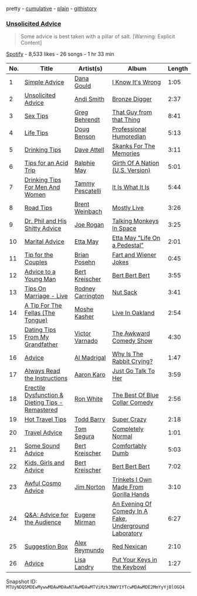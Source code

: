 pretty - [cumulative](/playlists/cumulative/37i9dQZF1DX8NZFqAdV1lo.md) - [plain](/playlists/plain/37i9dQZF1DX8NZFqAdV1lo) - [githistory](https://github.githistory.xyz/mackorone/spotify-playlist-archive/blob/main/playlists/plain/37i9dQZF1DX8NZFqAdV1lo)

### [Unsolicited Advice](https://open.spotify.com/playlist/37i9dQZF1DX8NZFqAdV1lo)

> Some advice is best taken with a pillar of salt\. \[Warning: Explicit Content\]

[Spotify](https://open.spotify.com/user/spotify) - 8,533 likes - 26 songs - 1 hr 33 min

| No. | Title | Artist(s) | Album | Length |
|---|---|---|---|---|
| 1 | [Simple Advice](https://open.spotify.com/track/3ueUV5NpPCEaUCqJGk6r3x) | [Dana Gould](https://open.spotify.com/artist/1e1hMHJbMgb1QNtBg2edHA) | [I Know It's Wrong](https://open.spotify.com/album/4q9QMLE1wH5aZrwETuFMeH) | 1:05 |
| 2 | [Unsolicited Advice](https://open.spotify.com/track/10hjmwsswkBmLTR73XHWpX) | [Andi Smith](https://open.spotify.com/artist/7r2RiE4MXUY1ICdA3gEHRv) | [Bronze Digger](https://open.spotify.com/album/1Rr0vDS90WbqUTr2xN8QzZ) | 2:37 |
| 3 | [Sex Tips](https://open.spotify.com/track/6LI8Zb9loCXrxfH0ayx4oI) | [Greg Behrendt](https://open.spotify.com/artist/4yVO8c9iA08ISK0R0qegz4) | [That Guy from that Thing](https://open.spotify.com/album/4d1soBIZUDDm0VmqA0Iveb) | 8:41 |
| 4 | [Life Tips](https://open.spotify.com/track/0yPZzetpDxuycloYTx4O1b) | [Doug Benson](https://open.spotify.com/artist/0VxJIeWiVEKVinnkusea8P) | [Professional Humoredian](https://open.spotify.com/album/46hH5VHOfRG8gLLcGQiYUL) | 5:13 |
| 5 | [Drinking Tips](https://open.spotify.com/track/2e0WU9sULUgcX4zrFCmlqK) | [Dave Attell](https://open.spotify.com/artist/0GjpCwxz0C042nPj6K8KyI) | [Skanks For The Memories](https://open.spotify.com/album/3eNitSsUofxWo1iicvCtOk) | 3:11 |
| 6 | [Tips for an Acid Trip](https://open.spotify.com/track/14l3zBdR6ve8FDT6Xha1sJ) | [Ralphie May](https://open.spotify.com/artist/6VkHwrEjxNBiwKjNxZI8bL) | [Girth Of A Nation \(U.S\. Version\)](https://open.spotify.com/album/3mEnFo5AAjuNa9RgvQE35y) | 5:01 |
| 7 | [Drinking Tips For Men And Women](https://open.spotify.com/track/01ESe6uwkRNbPahqW99648) | [Tammy Pescatelli](https://open.spotify.com/artist/2FbCxVL8Gpz0N0UGavG3g3) | [It Is What It Is](https://open.spotify.com/album/0D58iD4wBOUpzOSpc0Kngb) | 5:44 |
| 8 | [Road Tips](https://open.spotify.com/track/5IxJZlT7sXK66YrGgk5654) | [Brent Weinbach](https://open.spotify.com/artist/4NTYjN46NcJ5bu1CywDVUo) | [Mostly Live](https://open.spotify.com/album/7ITHqOZ2nUkdV8c15bPwof) | 3:26 |
| 9 | [Dr\. Phil and His Shitty Advice](https://open.spotify.com/track/6ZQIqQDiMXtRv6EVYw1Jt0) | [Joe Rogan](https://open.spotify.com/artist/6lrt7LngdzxaQtLIXMraSR) | [Talking Monkeys In Space](https://open.spotify.com/album/31QwhCjSQurAqWZLfCuwSY) | 3:25 |
| 10 | [Marital Advice](https://open.spotify.com/track/6WEGEPgUAsnQRbyz8mD1qK) | [Etta May](https://open.spotify.com/artist/5VCjzKWxa43Bw6IHAlXYeM) | [Etta May "Life On a Pedestal"](https://open.spotify.com/album/4ITDtrQE9encUAtlfqkzvH) | 2:01 |
| 11 | [Tip for the Couples](https://open.spotify.com/track/0sVbLalytvceEpfvdZQQVe) | [Brian Posehn](https://open.spotify.com/artist/6ETz3zIqiwE31EpbYMS5j1) | [Fart and Wiener Jokes](https://open.spotify.com/album/6VDOFYArJLR7fEDBeZU67K) | 0:45 |
| 12 | [Advice to a Young Man](https://open.spotify.com/track/7Kg1ivCWznl0HHS9U7tDf5) | [Bert Kreischer](https://open.spotify.com/artist/5ockbqgGT6UUo35PgmTZnI) | [Bert Bert Bert](https://open.spotify.com/album/4J0huClXSr05AQtxWzQIo8) | 3:55 |
| 13 | [Tips On Marriage \- Live](https://open.spotify.com/track/5zCuSaARd2hGfGTNf6o2Gq) | [Rodney Carrington](https://open.spotify.com/artist/7xsMZdxw6eEJXGTLZulONO) | [Nut Sack](https://open.spotify.com/album/02l3w17Ho7JbqY5oupZ4bm) | 3:41 |
| 14 | [A Tip For The Fellas \(The Tongue\)](https://open.spotify.com/track/3FeLqIvJUFkcBLQXSkjC1Z) | [Moshe Kasher](https://open.spotify.com/artist/4vNh29QjtpewdqjtNfaVIN) | [Live In Oakland](https://open.spotify.com/album/1aki39CdQl22g61XAJiTB6) | 2:54 |
| 15 | [Dating Tips From My Grandfather](https://open.spotify.com/track/77I8suCQSwyiCLZqhncJgl) | [Victor Varnado](https://open.spotify.com/artist/6VZ22LKWq4VDxA6JpmP9lQ) | [The Awkward Comedy Show](https://open.spotify.com/album/4qGH07nj67tt1Bl5WpP7lZ) | 4:30 |
| 16 | [Advice](https://open.spotify.com/track/5OpTVKZRKMVW4Y9XAHHZjg) | [Al Madrigal](https://open.spotify.com/artist/4MnpNtb1z463VnWL27oP17) | [Why Is The Rabbit Crying?](https://open.spotify.com/album/7N0Cfve1XDB03ULdSEBawR) | 1:47 |
| 17 | [Always Read the Instructions](https://open.spotify.com/track/0vMHZ1W4t5oO27cFMK235q) | [Aaron Karo](https://open.spotify.com/artist/1vNO9E8kXwjfBQXw4i0tOw) | [Just Go Talk To Her](https://open.spotify.com/album/7heHSebjgijdbMnLisV15i) | 3:59 |
| 18 | [Erectile Dysfunction & Dieting Tips \- Remastered](https://open.spotify.com/track/2fM4iTaoM8QSBB668aPrTj) | [Ron White](https://open.spotify.com/artist/1xlkcCr7PNHw2dRG1Gm6YF) | [The Best Of Blue Collar Comedy](https://open.spotify.com/album/0RHlQZEoKZLrypGIXFNLDM) | 2:56 |
| 19 | [Hot Travel Tips](https://open.spotify.com/track/1ICf1jSEy2OaQEXFj1H5Lt) | [Todd Barry](https://open.spotify.com/artist/0i5tBhcOplutWfWG482CYh) | [Super Crazy](https://open.spotify.com/album/2yh7HPED9RQYlRFPWILXNc) | 2:18 |
| 20 | [Travel Advice](https://open.spotify.com/track/2MHQQJGZ0souN1f1GltLG7) | [Tom Segura](https://open.spotify.com/artist/2hbxpW1A25vEmipIEIM9kY) | [Completely Normal](https://open.spotify.com/album/2jv24kNnz03PeRxSwmnsvq) | 1:01 |
| 21 | [Some Sound Advice](https://open.spotify.com/track/03lPWclbDZ9XAbsu6tEz2M) | [Bert Kreischer](https://open.spotify.com/artist/5ockbqgGT6UUo35PgmTZnI) | [Comfortably Dumb](https://open.spotify.com/album/0fZ2lpKifQpuu1cla6fATr) | 5:03 |
| 22 | [Kids, Girls and Advice](https://open.spotify.com/track/5MSz35aYcvSZxUeBHiTCiI) | [Bert Kreischer](https://open.spotify.com/artist/5ockbqgGT6UUo35PgmTZnI) | [Bert Bert Bert](https://open.spotify.com/album/4J0huClXSr05AQtxWzQIo8) | 7:02 |
| 23 | [Awful Cosmo Advice](https://open.spotify.com/track/0HnKhpPeqtIsWH99X1dfZ4) | [Jim Norton](https://open.spotify.com/artist/3vIOYTxzWZMXnPJl0G7O0r) | [Trinkets I Own Made From Gorilla Hands](https://open.spotify.com/album/7EsRvPUGeqZrdhZwfuvhEJ) | 3:10 |
| 24 | [Q&A: Advice for the Audience](https://open.spotify.com/track/40fjnZjSWkw5dBSjUvMZPb) | [Eugene Mirman](https://open.spotify.com/artist/2405AUADWenBRsMcOcDPd0) | [An Evening Of Comedy In A Fake, Underground Laboratory](https://open.spotify.com/album/2GpjWjIENDf5iGXahLEmkb) | 6:27 |
| 25 | [Suggestion Box](https://open.spotify.com/track/6VpecnJBF5GLRwXfpCAwtc) | [Alex Reymundo](https://open.spotify.com/artist/31mLDTPNQNEOQVIP1bvzGX) | [Red Nexican](https://open.spotify.com/album/6zbGEU4Up43jif6t4MmHki) | 2:10 |
| 26 | [Advice](https://open.spotify.com/track/1u8cs6DtNSKrkGFjP3VynS) | [Lisa Landry](https://open.spotify.com/artist/2OXcbC6lhBIPWpJi4dPvfC) | [Put Your Keys in the Keybowl](https://open.spotify.com/album/1Q2ngkbB0oKkWlZBlrazAs) | 1:27 |

Snapshot ID: `MTUyNDQ5MDEwMywwMDAwMDAwNTAwMDAwMTViMzk3NWY1YTcwMDAwMDE2MmYyYjBlOGQ4`